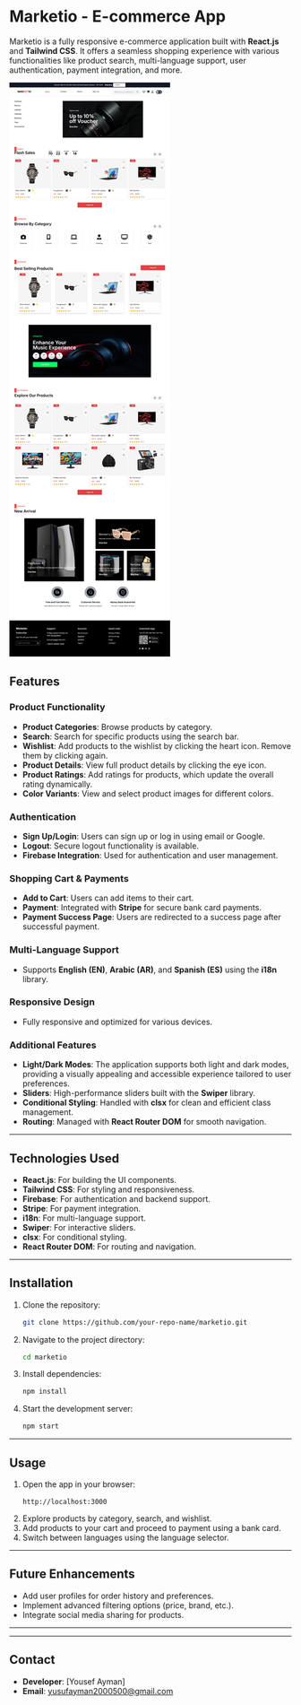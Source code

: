 # Marketio - E-commerce App

Marketio is a fully responsive e-commerce application built with **React.js** and **Tailwind CSS**. It offers a seamless shopping experience with various functionalities like product search, multi-language support, user authentication, payment integration, and more.

![Screenshot](src/assets/screenshot.png) <!-- Update the path to the screenshot if needed -->

## Features

### Product Functionality

- **Product Categories**: Browse products by category.
- **Search**: Search for specific products using the search bar.
- **Wishlist**: Add products to the wishlist by clicking the heart icon. Remove them by clicking again.
- **Product Details**: View full product details by clicking the eye icon.
- **Product Ratings**: Add ratings for products, which update the overall rating dynamically.
- **Color Variants**: View and select product images for different colors.

### Authentication

- **Sign Up/Login**: Users can sign up or log in using email or Google.
- **Logout**: Secure logout functionality is available.
- **Firebase Integration**: Used for authentication and user management.

### Shopping Cart & Payments

- **Add to Cart**: Users can add items to their cart.
- **Payment**: Integrated with **Stripe** for secure bank card payments.
- **Payment Success Page**: Users are redirected to a success page after successful payment.

### Multi-Language Support

- Supports **English (EN)**, **Arabic (AR)**, and **Spanish (ES)** using the **i18n** library.

### Responsive Design

- Fully responsive and optimized for various devices.

### Additional Features

- **Light/Dark Modes**: The application supports both light and dark modes, providing a visually appealing and accessible experience tailored to user preferences.
- **Sliders**: High-performance sliders built with the **Swiper** library.
- **Conditional Styling**: Handled with **clsx** for clean and efficient class management.
- **Routing**: Managed with **React Router DOM** for smooth navigation.

---

## Technologies Used

- **React.js**: For building the UI components.
- **Tailwind CSS**: For styling and responsiveness.
- **Firebase**: For authentication and backend support.
- **Stripe**: For payment integration.
- **i18n**: For multi-language support.
- **Swiper**: For interactive sliders.
- **clsx**: For conditional styling.
- **React Router DOM**: For routing and navigation.

---

## Installation

1. Clone the repository:
   ```bash
   git clone https://github.com/your-repo-name/marketio.git
   ```
2. Navigate to the project directory:
   ```bash
   cd marketio
   ```
3. Install dependencies:
   ```bash
   npm install
   ```
4. Start the development server:
   ```bash
   npm start
   ```

---

## Usage

1. Open the app in your browser:
   ```
   http://localhost:3000
   ```
2. Explore products by category, search, and wishlist.
3. Add products to your cart and proceed to payment using a bank card.
4. Switch between languages using the language selector.

---

## Future Enhancements

- Add user profiles for order history and preferences.
- Implement advanced filtering options (price, brand, etc.).
- Integrate social media sharing for products.

---

<!-- ## Screenshots

![Home Page](src/assets/screenshot.png)

--- -->

---

## Contact

<!-- - **Developer**: [Yousef Ayman](https://yourportfolio.com) -->

- **Developer**: [Yousef Ayman]
- **Email**: yusufayman2000500@gmail.com
